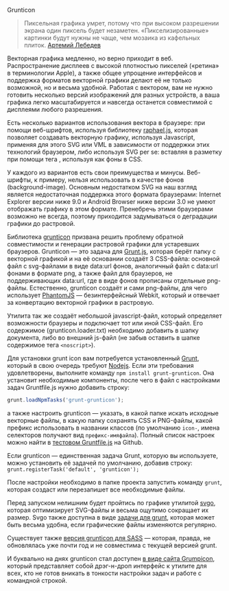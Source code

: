 Grunticon

> Пиксельная графика умрет, потому что при высоком разрешении экрана один пиксель будет незаметен. «Пикселизированные» картинки будут нужны не чаще, чем мозаика из кафельных плиток. [Артемий Лебедев](http://www.artlebedev.ru/kovodstvo/sections/71/)

Векторная графика медленно, но верно приходит в веб. Распространение дисплеев с высокой плотностью пикселей («ретина» в терминологии Apple), а также общее упрощение интерфейсов и поддержка форматов векторной графики делают её не только возможной, но и весьма удобной. Работая с вектором, вам не нужно готовить несколько версий изображений для разных устройств, а ваша графика легко масштабируется и навсегда останется совместимой с дисплеями любого разрешения.

Есть несколько вариантов использования вектора в браузере: при помощи веб-шрифтов, используя библиотеку [raphael.js](http://raphaeljs.com/), которая позволяет создавать векторную графику, используя Javascript, применяя для этого SVG или VML в зависимости от поддержки этих технологий браузером, либо используя SVG per se: вставляя в разметку при помощи тега <img>, используя как фоны в CSS.

У каждого из вариантов есть свои преимущества и минусы. Веб-шрифты, к примеру, нельзя использовать в качестве фонов (background-image). Основным недостатком SVG на наш взгляд является недостаточная поддержка этого формата браузерами: Internet Explorer версии ниже 9.0 и Android Browser ниже версии 3.0 не умеют отображать графику в этом формате. Пренебречь этими браузерами возможно не всегда, поэтому приходится задумываться о деградации графики до растровой.

Библиотека [grunticon](https://github.com/filamentgroup/grunticon) призвана решить проблему обратной совместимости и генерации растровой графики для устаревших браузеров. Grunticon — это задача для [Grunt.js](http://gruntjs.com/), которая берёт папку с векторной графикой и на её основании создаёт 3 CSS-файла: основной файл с svg-файлами в виде data:url фонов, аналогичный файл с data:url фонами в формате png, а также файл для браузеров, не поддерживающих data:url, где в виде фонов прописаны отдельные png-файлы. Естественно, grunticon создаёт и сами png-файлы, для чего использует [PhantomJS](http://phantomjs.org/) — безинтерфейсный Webkit, который и отвечает за конвертацию векторной графики в растровую.

Утилита так же создаёт небольшой javascript-файл, который определяет возможности браузеры и подключает тот или иной CSS-файл. Его содержимое (grunticon.loader.txt) необходимо добавить в шапку документа, либо во внешний js-файл (не забыв оставить в шапке содержимое тега `<noscript>`).

Для установки grunt icon вам потребуется установленный [Grunt](http://gruntjs.com/getting-started), который в свою очередь требуют [Nodejs](http://nodejs.org/). Если эти требования удовлетворены, выполните команду `npm install grunt-grunticon`. Она установит необходимые компоненты, после чего в файл с настройками задач Gruntfile.js нужно добавить строку:

```javascript
grunt.loadNpmTasks('grunt-grunticon');
```

а также настроить grunticon — указать, в какой папке искать исходные векторные файлы, в какую папку сохранять CSS и PNG-файлы, какой префикс использовать в названии классов (по умолчанию `icon-`, имена селекторов получают вид `префикс-имяфайла`). Полный список настроек можно найти в [тестовом Gruntfile.js](https://github.com/filamentgroup/grunticon/blob/master/Gruntfile.js) на Github. 

Если grunticon — единственная задача Grunt, которую вы используете, можно установить её задачей по умолчанию, добавив строку: `grunt.registerTask('default', 'grunticon');`

После настройки необходимо в папке проекта запустить команду `grunt`, которая создаст или перезапишет все необходимые файлы. 

Перед запуском нелишним будет пройтись по графике утилитой [svgo](https://github.com/svg/svgo), которая оптимизирует SVG-файлы и весьма ощутимо сокращает их размер.  Svgo также доступна в виде [задачи для grunt](https://github.com/svg/svgo-grunt), которая может быть весьма удобна, если графические файлы изменяются регулярно.

Существует также [версия grunticon для SASS](https://github.com/zigotica/grunticon/) — которая, правда, не обновлялась уже почти год и не совместима с текущей версией grunt.

И буквально на днях grunticon стал доступен [в виде сайта Grumpicon](http://www.grumpicon.com/), который представляет собой дрэг-н-дроп интерфейс к утилите для всех, кто не готов вникать в тонкости настройки задач и работе с командной строкой. 